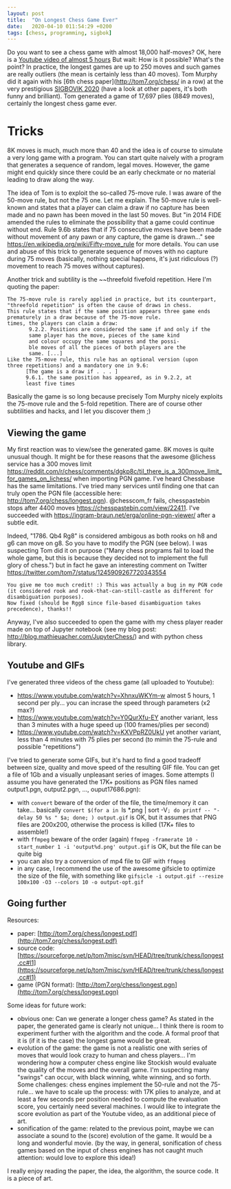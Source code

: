 ```yaml
---
layout: post
title:  "On Longest Chess Game Ever"
date:   2020-04-10 011:54:29 +0200
tags: [chess, programming, sigbok]
---
```


Do you want to see a chess game with almost 18,000 half-moves? OK, here is a [Youtube video of almost 5 hours](https://www.youtube.com/watch?v=XhnxuWKYm-w)
But wait: How is it possible? What's the point? In practice, the longest games are up to 250 moves and such games are really outliers (the mean is certainly less than 40 moves).
Tom Murphy did it again with his [6th chess paper](http://tom7.org/chess/ in a row) at the very prestigious [SIGBOVIK 2020](http://sigbovik.org/2020/) (have a look at other papers, it's both funny and brilliant).
Tom generated a game of 17,697 plies (8849 moves), certainly the longest chess game ever.

# Tricks

8K moves is much, much more than 40 and the idea is of course to simulate a very long game with a program.
You can start quite naively with a program that generates a sequence of random, legal moves.
However, the game might end quickly since there could be an early checkmate or no material leading to draw along the way.

The idea of Tom is to exploit the so-called 75-move rule. I was aware of the 50-move rule, but not the 75 one. Let me explain. 
The 50-move rule is well-known and states that a player can claim a draw if no capture has been made and no pawn has been moved in the last 50 moves. 
But "in 2014 FIDE amended the rules to eliminate the possibility that a game could continue without end. Rule 9.6b states that if 75 consecutive moves have been made without movement of any pawn or any capture, the game is drawn..." see https://en.wikipedia.org/wiki/Fifty-move_rule for more details.
You can use and abuse of this trick to generate sequence of moves with no capture during 75 moves (basically, nothing special happens, it's just ridiculous (?) movement to reach 75 moves without captures). 

Another trick and subtility is the ~~threefold fivefold repetition. Here I'm quoting the paper:

```
The 75-move rule is rarely applied in practice, but its counterpart, "threefold repetition" is often the cause of draws in chess.
This rule states that if the same position appears three game ends prematurely in a draw because of the 75-move rule.
times, the players can claim a draw:
       9.2.2. Positions are considered the same if and only if the
       same player has the move, pieces of the same kind
       and colour occupy the same squares and the possi-
       ble moves of all the pieces of both players are the
       same. [...]
Like the 75-move rule, this rule has an optional version (upon
three repetitions) and a mandatory one in 9.6:
      [The game is a draw if . . . ]
      9.6.1. the same position has appeared, as in 9.2.2, at
      least five times
```

Basically the game is so long because precisely Tom Murphy nicely exploits the 75-move rule and the 5-fold repetition.
There are of course other subtilities and hacks, and I let you discover them ;) 

## Viewing the game 

My first reaction was to view/see the generated game.
8K moves is quite unusual though. It might be for these reasons that the awesome @lichess service has a 300 moves limit https://reddit.com/r/chess/comments/dgkp8c/til_there_is_a_300move_limit_for_games_on_lichess/ when importing PGN game. I've heard Chessbase has the same limitations.
I've tried many services until finding one that can truly open the PGN file (accessible here: http://tom7.org/chess/longest.pgn). 
@chesscom_fr fails, chesspastebin stops after 4400 moves https://chesspastebin.com/view/22411.
I've succeeded with https://ingram-braun.net/erga/online-pgn-viewer/ after a subtle edit.

Indeed, "1786. Qb4 Rg8" is considered ambigous as both rooks on h8 and g6 can move on g8. So you have to modify the PGN (see below). 
I was suspecting Tom did it on purpose ("Many chess programs fail to load the whole game, but this is because they decided not to implement the full glory of chess.")
but in fact he gave an interesting comment on Twitter https://twitter.com/tom7/status/1245909267720343554
```
You give me too much credit! :) This was actually a bug in my PGN code (it considered rook and rook-that-can-still-castle as different for disambiguation purposes).
Now fixed (should be Rgg8 since file-based disambiguation takes precedence), thanks!!
```

Anyway, I've also succeeded to open the game with my chess player reader made on top of Jupyter notebook (see my blog post: http://blog.mathieuacher.com/JupyterChess/) and with python chess library.

## Youtube and GIFs

I've generated three videos of the chess game (all uploaded to Youtube):
 * https://www.youtube.com/watch?v=XhnxuWKYm-w almost 5 hours, 1 second per ply... you can incrase the speed through parameters (x2 max?)
 * https://www.youtube.com/watch?v=Y0QurXfu-EY another variant, less than 3 minutes with a huge speed up (100 frames/plies per second)
 * https://www.youtube.com/watch?v=KXVPpRZ0UkU yet another variant, less than 4 minutes with 75 plies per second (to mimin the 75-rule and possible "repetitions")

I've tried to generate some GIFs, but it's hard to find a good tradeoff between size, quality and move speed of the resulting GIF file.
You can get a file of 1Gb and a visually unpleasant series of images. 
Some attempts (I assume you have generated the 17K+ positions as PGN files named output1.pgn, output2.pgn, ..., ouput17686.pgn):
 * with `convert` beware of the order of the file, the time/memory it can take... basically `convert $(for a in `ls *.png | sort -V`; do printf -- "-delay 50 %s " $a; done; ) output.gif` is OK, but it assumes that PNG files are 200x200, otherwise the process is killed (17K+ files to assemble!)
 * with `ffmpeg` beware of the order (again) `ffmpeg -framerate 10 -start_number 1 -i 'output%d.png' output.gif` is OK, but the file can be quite big
 * you can also try a conversion of mp4 file to GIF with `ffmpeg`
 * in any case, I recommend the use of the awesome gifsicle to optimize the size of the file, with something like `gifsicle -i output.gif --resize 100x100 -O3 --colors 10 -o output-opt.gif`

## Going further

Resources:
 * paper: [http://tom7.org/chess/longest.pdf](http://tom7.org/chess/longest.pdf)
 * source code: [https://sourceforge.net/p/tom7misc/svn/HEAD/tree/trunk/chess/longest.cc#l1](https://sourceforge.net/p/tom7misc/svn/HEAD/tree/trunk/chess/longest.cc#l1)
 * game (PGN format): [http://tom7.org/chess/longest.pgn](http://tom7.org/chess/longest.pgn)

Some ideas for future work:
 * obvious one: Can we generate a longer chess game? As stated in the paper, the generated game is clearly not unique... I think there is room to experiment further with the algorithm and the code. A formal proof that it is (if it is the case) the longest game would be great.
 * evolution of the game: the game is not a realistic one with series of moves that would look crazy to human and chess players... I'm wondering how a computer chess engine like Stockish would evaluate the quality of the moves and the overall game. I'm suspecting many "swings" can occur, with black winning, white winning, and so forth. Some challenges: chess engines implement the 50-rule and not the 75-rule... we have to scale up the process: with 17K plies to analyze, and at least a few seconds per position needed to compute the evaluation score, you certainly need several machines. I would like to integrate the score evolution as part of the Youtube video, as an additional piece of art.
 * sonification of the game: related to the previous point, maybe we can associate a sound to the (score) evolution of the game. It would be a long and wonderful movie. (by the way, in general, sonification of chess games based on the input of chess engines has not caught much attention: would love to explore this idea!) 

I really enjoy reading the paper, the idea, the algorithm, the source code. It is a piece of art. 





